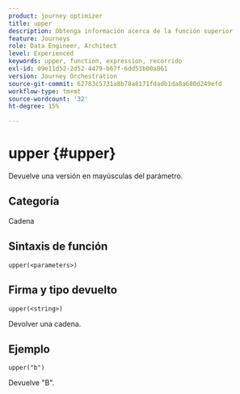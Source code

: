 ```yaml
---
product: journey optimizer
title: upper
description: Obtenga información acerca de la función superior
feature: Journeys
role: Data Engineer, Architect
level: Experienced
keywords: upper, function, expression, recorrido
exl-id: 09e11d52-2d52-4479-b67f-6dd53b00a861
version: Journey Orchestration
source-git-commit: 62783c5731a8b78a8171fdadb1da8a680d249efd
workflow-type: tm+mt
source-wordcount: '32'
ht-degree: 15%

---
```


# upper {#upper}

Devuelve una versión en mayúsculas del parámetro.

## Categoría

Cadena

## Sintaxis de función

`upper(<parameters>)`

## Firma y tipo devuelto

`upper(<string>)`

Devolver una cadena.

## Ejemplo

`upper("b")`

Devuelve &quot;B&quot;.
